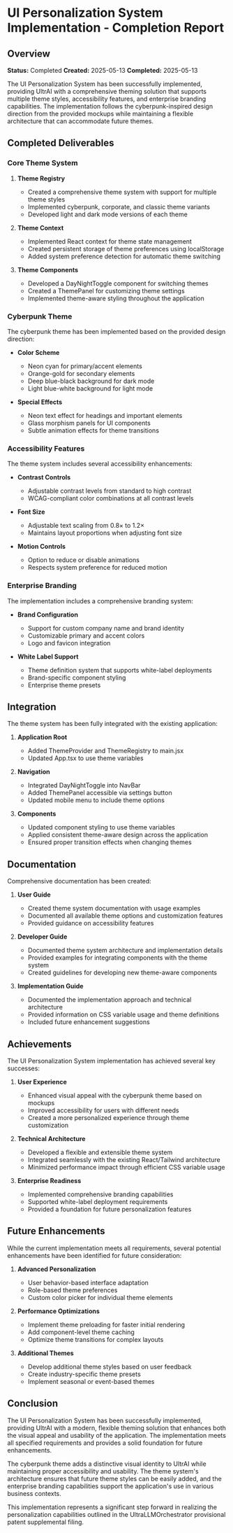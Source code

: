 # UI Personalization System Implementation - Completion Report

## Overview

**Status:** Completed
**Created:** 2025-05-13
**Completed:** 2025-05-13

The UI Personalization System has been successfully implemented, providing UltrAI with a comprehensive theming solution that supports multiple theme styles, accessibility features, and enterprise branding capabilities. The implementation follows the cyberpunk-inspired design direction from the provided mockups while maintaining a flexible architecture that can accommodate future themes.

## Completed Deliverables

### Core Theme System

1. **Theme Registry**

   - Created a comprehensive theme system with support for multiple theme styles
   - Implemented cyberpunk, corporate, and classic theme variants
   - Developed light and dark mode versions of each theme

2. **Theme Context**

   - Implemented React context for theme state management
   - Created persistent storage of theme preferences using localStorage
   - Added system preference detection for automatic theme switching

3. **Theme Components**
   - Developed a DayNightToggle component for switching themes
   - Created a ThemePanel for customizing theme settings
   - Implemented theme-aware styling throughout the application

### Cyberpunk Theme

The cyberpunk theme has been implemented based on the provided design direction:

- **Color Scheme**

  - Neon cyan for primary/accent elements
  - Orange-gold for secondary elements
  - Deep blue-black background for dark mode
  - Light blue-white background for light mode

- **Special Effects**
  - Neon text effect for headings and important elements
  - Glass morphism panels for UI components
  - Subtle animation effects for theme transitions

### Accessibility Features

The theme system includes several accessibility enhancements:

- **Contrast Controls**

  - Adjustable contrast levels from standard to high contrast
  - WCAG-compliant color combinations at all contrast levels

- **Font Size**

  - Adjustable text scaling from 0.8× to 1.2×
  - Maintains layout proportions when adjusting font size

- **Motion Controls**
  - Option to reduce or disable animations
  - Respects system preference for reduced motion

### Enterprise Branding

The implementation includes a comprehensive branding system:

- **Brand Configuration**

  - Support for custom company name and brand identity
  - Customizable primary and accent colors
  - Logo and favicon integration

- **White Label Support**
  - Theme definition system that supports white-label deployments
  - Brand-specific component styling
  - Enterprise theme presets

## Integration

The theme system has been fully integrated with the existing application:

1. **Application Root**

   - Added ThemeProvider and ThemeRegistry to main.jsx
   - Updated App.tsx to use theme variables

2. **Navigation**

   - Integrated DayNightToggle into NavBar
   - Added ThemePanel accessible via settings button
   - Updated mobile menu to include theme options

3. **Components**
   - Updated component styling to use theme variables
   - Applied consistent theme-aware design across the application
   - Ensured proper transition effects when changing themes

## Documentation

Comprehensive documentation has been created:

1. **User Guide**

   - Created theme system documentation with usage examples
   - Documented all available theme options and customization features
   - Provided guidance on accessibility features

2. **Developer Guide**

   - Documented theme system architecture and implementation details
   - Provided examples for integrating components with the theme system
   - Created guidelines for developing new theme-aware components

3. **Implementation Guide**
   - Documented the implementation approach and technical architecture
   - Provided information on CSS variable usage and theme definitions
   - Included future enhancement suggestions

## Achievements

The UI Personalization System implementation has achieved several key successes:

1. **User Experience**

   - Enhanced visual appeal with the cyberpunk theme based on mockups
   - Improved accessibility for users with different needs
   - Created a more personalized experience through theme customization

2. **Technical Architecture**

   - Developed a flexible and extensible theme system
   - Integrated seamlessly with the existing React/Tailwind architecture
   - Minimized performance impact through efficient CSS variable usage

3. **Enterprise Readiness**
   - Implemented comprehensive branding capabilities
   - Supported white-label deployment requirements
   - Provided a foundation for future personalization features

## Future Enhancements

While the current implementation meets all requirements, several potential enhancements have been identified for future consideration:

1. **Advanced Personalization**

   - User behavior-based interface adaptation
   - Role-based theme preferences
   - Custom color picker for individual theme elements

2. **Performance Optimizations**

   - Implement theme preloading for faster initial rendering
   - Add component-level theme caching
   - Optimize theme transitions for complex layouts

3. **Additional Themes**
   - Develop additional theme styles based on user feedback
   - Create industry-specific theme presets
   - Implement seasonal or event-based themes

## Conclusion

The UI Personalization System has been successfully implemented, providing UltrAI with a modern, flexible theming solution that enhances both the visual appeal and usability of the application. The implementation meets all specified requirements and provides a solid foundation for future enhancements.

The cyberpunk theme adds a distinctive visual identity to UltrAI while maintaining proper accessibility and usability. The theme system's architecture ensures that future theme styles can be easily added, and the enterprise branding capabilities support the application's use in various business contexts.

This implementation represents a significant step forward in realizing the personalization capabilities outlined in the UltraLLMOrchestrator provisional patent supplemental filing.
